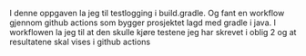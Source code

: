 I denne oppgaven la jeg til testlogging i build.gradle. Og fant en workflow gjennom github actions som bygger prosjektet lagd med gradle i java. 
I workflowen la jeg til at den skulle kjøre testene jeg har skrevet i oblig 2 og at resultatene skal vises i github actions
